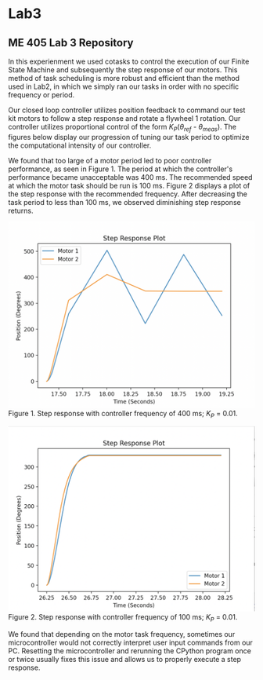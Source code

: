 # Lab3
## ME 405 Lab 3 Repository

In this experienment we used cotasks to control the execution of our Finite State Machine
and subsequently the step response of our motors. This method of task scheduling is more
robust and efficient than the method used in Lab2, in which we simply ran our tasks in
order with no specific frequency or period. 

Our closed loop controller utilizes position feedback to command our test kit motors
to follow a step response and rotate a flywheel 1 rotation. Our controller utilizes proportional control of the form
*K<sub>P</sub>*(*&theta;<sub>ref</sub>* - *&theta;<sub>meas</sub>*). The figures below 
display our progression of tuning our task period to optimize the computational intensity
of our controller.

We found that too large of a motor period led to poor controller performance, as seen in
Figure 1. The period at which the controller's performance became unacceptable was 400
ms. The recommended speed at which the motor task should be run is 100 ms. Figure 2 displays
a plot of the step response with the recommended frequency. After decreasing the task period
to less than 100 ms, we observed diminishing step response returns.

![Step response with motor task frequency of 400 ms](Kp=0.01{PER=400}.png)
<br>
Figure 1. Step response with controller frequency of 400 ms; *K<sub>P</sub>* = 0.01. 

![Step response with motor task frequnecy of 100 ms](Kp=0.01.png)
<br>
Figure 2. Step response with controller frequency of 100 ms; *K<sub>P</sub>* = 0.01.

We found that depending on the motor task frequency, sometimes our microcontroller would not correctly interpret user input commands
from our PC. Resetting the microcontroller and rerunning the CPython program once or twice usually fixes this issue and allows us to
properly execute a step response.